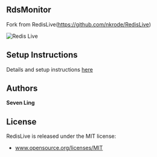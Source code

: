 RdsMonitor
---------
Fork from RedisLive(https://github.com/nkrode/RedisLive)

![Redis Live](https://github.com/kumarnitin/RedisLive/blob/master/design/redis-live.png?raw=true "Redis Live")

Setup Instructions
------------------
Details and setup instructions [here](http://www.nkrode.com/article/real-time-dashboard-for-redis)

Authors
-------

**Seven Ling**

License
-------
RedisLive is released under the MIT license:
+ www.opensource.org/licenses/MIT
